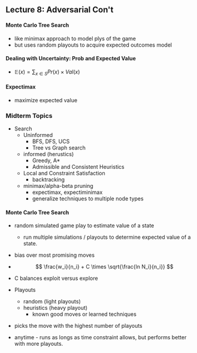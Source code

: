 ## Lecture 8: Adversarial Con't

#### Monte Carlo Tree Search

- like minimax approach to model plys of the game
- but uses random playouts to acquire expected outcomes model

#### Dealing with Uncertainty: Prob and Expected Value

- $\mathbb{E}(x) = \sum_{x\in S}Pr(x)\times Val(x)$

#### Expectimax

- maximize expected value

### Midterm Topics

- Search
  - Uninformed
    - BFS, DFS, UCS
    - Tree vs Graph search
  - informed (herustics)
    - Greedy, A*
    - Admissible and Consistent Heuristics
  - Local and Constraint Satisfaction
    - backtracking
  - minimax/alpha-beta pruning
    - expectimax, expectiminimax
    - generalize techniques to multiple node types

#### Monte Carlo Tree Search

- random simulated game play to estimate value of a state

  - run multiple simulations / playouts to determine expected value of a state.

- bias over most promising moves

- $$
  \frac{w_i}{n_i} + C \times \sqrt{\frac{ln N_i}{n_i}}
  $$

- C balances exploit versus explore

- Playouts

  - random (light playouts)
  - heuristics (heavy playout)
    - known good moves or learned techniques

- picks the move with the highest number of playouts

- anytime - runs as longs as time constraint allows, but performs better with more playouts.

